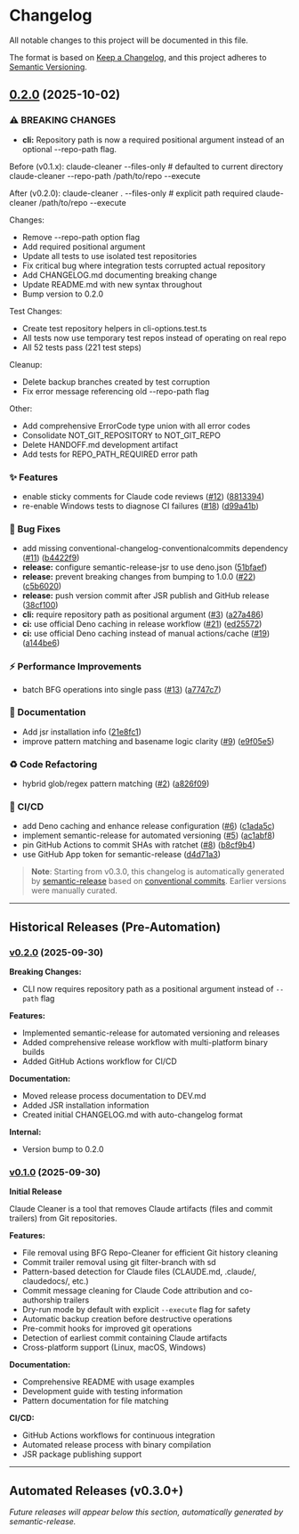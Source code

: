 # Changelog

All notable changes to this project will be documented in this file.

The format is based on [Keep a Changelog](https://keepachangelog.com/en/1.0.0/),
and this project adheres to [Semantic Versioning](https://semver.org/spec/v2.0.0.html).

## [0.2.0](https://github.com/tylerbutler/claude-cleaner/compare/v0.1.0...v0.2.0) (2025-10-02)

### ⚠ BREAKING CHANGES

* **cli:** Repository path is now a required positional argument instead of an optional --repo-path flag.

Before (v0.1.x):
  claude-cleaner --files-only                        # defaulted to current directory
  claude-cleaner --repo-path /path/to/repo --execute

After (v0.2.0):
  claude-cleaner . --files-only                      # explicit path required
  claude-cleaner /path/to/repo --execute

Changes:
- Remove --repo-path option flag
- Add required positional <repo-path> argument
- Update all tests to use isolated test repositories
- Fix critical bug where integration tests corrupted actual repository
- Add CHANGELOG.md documenting breaking change
- Update README.md with new syntax throughout
- Bump version to 0.2.0

Test Changes:
- Create test repository helpers in cli-options.test.ts
- All tests now use temporary test repos instead of operating on real repo
- All 52 tests pass (221 test steps)

Cleanup:
- Delete backup branches created by test corruption
- Fix error message referencing old --repo-path flag

Other:
- Add comprehensive ErrorCode type union with all error codes
- Consolidate NOT_GIT_REPOSITORY to NOT_GIT_REPO
- Delete HANDOFF.md development artifact
- Add tests for REPO_PATH_REQUIRED error path

### ✨ Features

* enable sticky comments for Claude code reviews ([#12](https://github.com/tylerbutler/claude-cleaner/issues/12)) ([8813394](https://github.com/tylerbutler/claude-cleaner/commit/881339465021cb86870e42a75b4d096ec87094d1))
* re-enable Windows tests to diagnose CI failures ([#18](https://github.com/tylerbutler/claude-cleaner/issues/18)) ([d99a41b](https://github.com/tylerbutler/claude-cleaner/commit/d99a41bf80827988723d05daa6c9f9af8943e2c9))

### 🐛 Bug Fixes

* add missing conventional-changelog-conventionalcommits dependency ([#11](https://github.com/tylerbutler/claude-cleaner/issues/11)) ([b4422f9](https://github.com/tylerbutler/claude-cleaner/commit/b4422f9c6a0fc8739a816d18cdb7510aaffebd08))
* **release:** configure semantic-release-jsr to use deno.json ([51bfaef](https://github.com/tylerbutler/claude-cleaner/commit/51bfaefedeff74287d11bf8538bcb3f11af50661))
* **release:** prevent breaking changes from bumping to 1.0.0 ([#22](https://github.com/tylerbutler/claude-cleaner/issues/22)) ([c5b6020](https://github.com/tylerbutler/claude-cleaner/commit/c5b6020ca23a70e930cf62988988d3ab59366037))
* **release:** push version commit after JSR publish and GitHub release ([38cf100](https://github.com/tylerbutler/claude-cleaner/commit/38cf10054ca133581764d0c3640c6e23e9d78b30))
* **cli:** require repository path as positional argument ([#3](https://github.com/tylerbutler/claude-cleaner/issues/3)) ([a27a486](https://github.com/tylerbutler/claude-cleaner/commit/a27a486aa3c4602b56cafca1657a70c57a081c1b))
* **ci:** use official Deno caching in release workflow ([#21](https://github.com/tylerbutler/claude-cleaner/issues/21)) ([ed25572](https://github.com/tylerbutler/claude-cleaner/commit/ed255727d92e72350d1a06587ecf60de25f3a445))
* **ci:** use official Deno caching instead of manual actions/cache ([#19](https://github.com/tylerbutler/claude-cleaner/issues/19)) ([a144be6](https://github.com/tylerbutler/claude-cleaner/commit/a144be6b36ad42abe796e6a1c571dc7ecf537017))

### ⚡ Performance Improvements

* batch BFG operations into single pass ([#13](https://github.com/tylerbutler/claude-cleaner/issues/13)) ([a7747c7](https://github.com/tylerbutler/claude-cleaner/commit/a7747c705e88540fdf660559786e040a2fb32b21))

### 📝 Documentation

* Add jsr installation info ([21e8fc1](https://github.com/tylerbutler/claude-cleaner/commit/21e8fc1075378d44ec8e4840a31e6f02eeab77da))
* improve pattern matching and basename logic clarity ([#9](https://github.com/tylerbutler/claude-cleaner/issues/9)) ([e9f05e5](https://github.com/tylerbutler/claude-cleaner/commit/e9f05e5d3b577d053ab9f66e1901725b24c88c45))

### ♻️ Code Refactoring

* hybrid glob/regex pattern matching ([#2](https://github.com/tylerbutler/claude-cleaner/issues/2)) ([a826f09](https://github.com/tylerbutler/claude-cleaner/commit/a826f093ce9f05d66794d9f0e19ac0d8e231c391))

### 👷 CI/CD

* add Deno caching and enhance release configuration ([#6](https://github.com/tylerbutler/claude-cleaner/issues/6)) ([c1ada5c](https://github.com/tylerbutler/claude-cleaner/commit/c1ada5c5e36e1dfabdf1eff6eea4bb5e5e4e2792))
* implement semantic-release for automated versioning ([#5](https://github.com/tylerbutler/claude-cleaner/issues/5)) ([ac1abf8](https://github.com/tylerbutler/claude-cleaner/commit/ac1abf8e30b5e23b945f395fddad66f9665c7738))
* pin GitHub Actions to commit SHAs with ratchet ([#8](https://github.com/tylerbutler/claude-cleaner/issues/8)) ([b8cf9b4](https://github.com/tylerbutler/claude-cleaner/commit/b8cf9b4f4f3e8c7719ef5b4c6614919a15b662f1))
* use GitHub App token for semantic-release ([d4d71a3](https://github.com/tylerbutler/claude-cleaner/commit/d4d71a3d0ff09cf16fd3083455f8360a4f88ab67))

> **Note**: Starting from v0.3.0, this changelog is automatically generated by [semantic-release](https://semantic-release.gitbook.io/) based on [conventional commits](https://www.conventionalcommits.org/). Earlier versions were manually curated.

---

## Historical Releases (Pre-Automation)

### [v0.2.0](https://github.com/tylerbutler/claude-cleaner/compare/v0.1.0...v0.2.0) (2025-09-30)

**Breaking Changes:**

- CLI now requires repository path as a positional argument instead of `--path` flag

**Features:**

- Implemented semantic-release for automated versioning and releases
- Added comprehensive release workflow with multi-platform binary builds
- Added GitHub Actions workflow for CI/CD

**Documentation:**

- Moved release process documentation to DEV.md
- Added JSR installation information
- Created initial CHANGELOG.md with auto-changelog format

**Internal:**

- Version bump to 0.2.0

### [v0.1.0](https://github.com/tylerbutler/claude-cleaner/releases/tag/v0.1.0) (2025-09-30)

**Initial Release**

Claude Cleaner is a tool that removes Claude artifacts (files and commit trailers) from Git repositories.

**Features:**

- File removal using BFG Repo-Cleaner for efficient Git history cleaning
- Commit trailer removal using git filter-branch with sd
- Pattern-based detection for Claude files (CLAUDE.md, .claude/, claudedocs/, etc.)
- Commit message cleaning for Claude Code attribution and co-authorship trailers
- Dry-run mode by default with explicit `--execute` flag for safety
- Automatic backup creation before destructive operations
- Pre-commit hooks for improved git operations
- Detection of earliest commit containing Claude artifacts
- Cross-platform support (Linux, macOS, Windows)

**Documentation:**

- Comprehensive README with usage examples
- Development guide with testing information
- Pattern documentation for file matching

**CI/CD:**

- GitHub Actions workflows for continuous integration
- Automated release process with binary compilation
- JSR package publishing support

---

## Automated Releases (v0.3.0+)

_Future releases will appear below this section, automatically generated by semantic-release._
